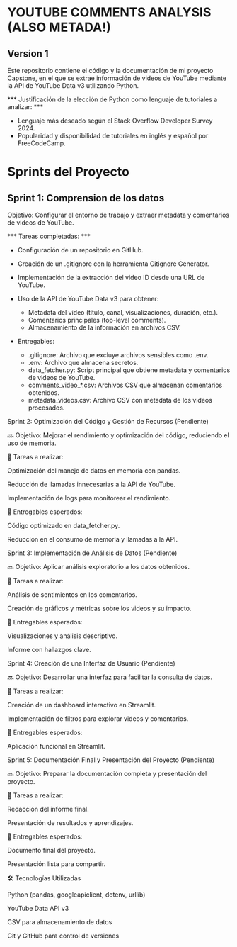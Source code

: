 # YOUTUBE COMMENTS ANALYSIS (ALSO METADA!)

## Version 1

Este repositorio contiene el código y la documentación de mi proyecto Capstone, en el que se extrae información de videos de YouTube mediante la API de YouTube Data v3 utilizando Python.

*** Justificación de la elección de Python como lenguaje de tutoriales a analizar: ***

* Lenguaje más deseado según el Stack Overflow Developer Survey 2024.
* Popularidad y disponibilidad de tutoriales en inglés y español por FreeCodeCamp.

# Sprints del Proyecto

## Sprint 1: Comprension de los datos
Objetivo: Configurar el entorno de trabajo y extraer metadata y comentarios de videos de YouTube.

*** Tareas completadas: ***

* Configuración de un repositorio en GitHub.
* Creación de un .gitignore con la herramienta Gitignore Generator.
* Implementación de la extracción del video ID desde una URL de YouTube.
* Uso de la API de YouTube Data v3 para obtener:
    * Metadata del video (título, canal, visualizaciones, duración, etc.).
    * Comentarios principales (top-level comments).
    * Almacenamiento de la información en archivos CSV.

* Entregables:

    * .gitignore: Archivo que excluye archivos sensibles como .env.
    * .env: Archivo que almacena secretos.
    * data_fetcher.py: Script principal que obtiene metadata y comentarios de videos de YouTube.
    * comments_video_*.csv: Archivos CSV que almacenan comentarios obtenidos.
    * metadata_videos.csv: Archivo CSV con metadata de los videos procesados.



Sprint 2: Optimización del Código y Gestión de Recursos (Pendiente)

🔜 Objetivo: Mejorar el rendimiento y optimización del código, reduciendo el uso de memoria.

🔹 Tareas a realizar:

Optimización del manejo de datos en memoria con pandas.

Reducción de llamadas innecesarias a la API de YouTube.

Implementación de logs para monitorear el rendimiento.

📂 Entregables esperados:

Código optimizado en data_fetcher.py.

Reducción en el consumo de memoria y llamadas a la API.

Sprint 3: Implementación de Análisis de Datos (Pendiente)

🔜 Objetivo: Aplicar análisis exploratorio a los datos obtenidos.

🔹 Tareas a realizar:

Análisis de sentimientos en los comentarios.

Creación de gráficos y métricas sobre los videos y su impacto.

📂 Entregables esperados:

Visualizaciones y análisis descriptivo.

Informe con hallazgos clave.

Sprint 4: Creación de una Interfaz de Usuario (Pendiente)

🔜 Objetivo: Desarrollar una interfaz para facilitar la consulta de datos.

🔹 Tareas a realizar:

Creación de un dashboard interactivo en Streamlit.

Implementación de filtros para explorar videos y comentarios.

📂 Entregables esperados:

Aplicación funcional en Streamlit.

Sprint 5: Documentación Final y Presentación del Proyecto (Pendiente)

🔜 Objetivo: Preparar la documentación completa y presentación del proyecto.

🔹 Tareas a realizar:

Redacción del informe final.

Presentación de resultados y aprendizajes.

📂 Entregables esperados:

Documento final del proyecto.

Presentación lista para compartir.

🛠️ Tecnologías Utilizadas

Python (pandas, googleapiclient, dotenv, urllib)

YouTube Data API v3

CSV para almacenamiento de datos

Git y GitHub para control de versiones
